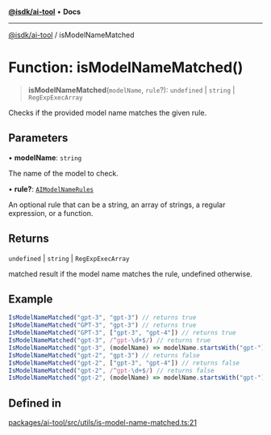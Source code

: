 [**@isdk/ai-tool**](../README.md) • **Docs**

***

[@isdk/ai-tool](../globals.md) / isModelNameMatched

# Function: isModelNameMatched()

> **isModelNameMatched**(`modelName`, `rule`?): `undefined` \| `string` \| `RegExpExecArray`

Checks if the provided model name matches the given rule.

## Parameters

• **modelName**: `string`

The name of the model to check.

• **rule?**: [`AIModelNameRules`](../type-aliases/AIModelNameRules.md)

An optional rule that can be a string, an array of strings, a regular expression, or a function.

## Returns

`undefined` \| `string` \| `RegExpExecArray`

matched result if the model name matches the rule, undefined otherwise.

## Example

```ts
IsModelNameMatched("gpt-3", "gpt-3") // returns true
IsModelNameMatched("GPT-3", "gpt-3") // returns true
IsModelNameMatched("GPT-3", ["gpt-3", "gpt-4"]) // returns true
IsModelNameMatched("gpt-3", /^gpt-\d+$/) // returns true
IsModelNameMatched("gpt-3", (modelName) => modelName.startsWith("gpt-")) // returns true
IsModelNameMatched("gpt-2", "gpt-3") // returns false
IsModelNameMatched("gpt-2", ["gpt-3", "gpt-4"]) // returns false
IsModelNameMatched("gpt-2", /^gpt-\d+$/) // returns false
IsModelNameMatched("gpt-2", (modelName) => modelName.startsWith("gpt-")) // returns false
```

## Defined in

[packages/ai-tool/src/utils/is-model-name-matched.ts:21](https://github.com/isdk/ai-tool.js/blob/e324043799402aa2caa41711a9168487ab85c166/src/utils/is-model-name-matched.ts#L21)
